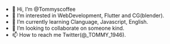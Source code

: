 - 👋 Hi, I’m @Tommyscoffee
- 👀 I’m interested in WebDevelopment, Flutter and CG(blender).
- 🌱 I’m currently learning Clanguage, Javascript, English.
- 💞️ I’m looking to collaborate on someone kind.
- 📫 How to reach me Twitter(@_TOMMY_1946).

<!---
Tommyscoffee/Tommyscoffee is a ✨ special ✨ repository because its `README.md` (this file) appears on your GitHub profile.
You can click the Preview link to take a look at your changes.
--->
